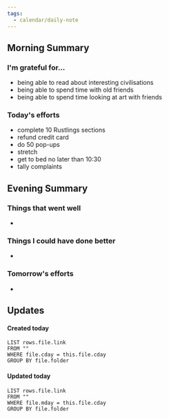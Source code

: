 ```yaml
---
tags:
  - calendar/daily-note
---
```


## Morning Summary

### I'm grateful for...

- being able to read about interesting civilisations
- being able to spend time with old friends
- being able to spend time looking at art with friends

### Today's efforts

- complete 10 Rustlings sections
- refund credit card
- do 50 pop-ups
- stretch
- get to bed no later than 10:30
- tally complaints

## Evening Summary

### Things that went well

-

### Things I could have done better

-

### Tomorrow's efforts

-

## Updates

#### Created today

```dataview
LIST rows.file.link
FROM ""
WHERE file.cday = this.file.cday
GROUP BY file.folder
```

#### Updated today

```dataview
LIST rows.file.link
FROM ""
WHERE file.mday = this.file.cday
GROUP BY file.folder
```
